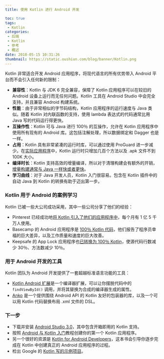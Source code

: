```yaml
---
title: 使用 Kotlin 进行 Android 开发

toc: true
tags:
 - Kotlin
categories:
 - 后端
 - Kotlin
 - 参考
 - 概述
date: 2018-05-15 10:31:26
thumbnail: https://static.oushiun.com/blog/banner/Kotlin.png
---
```


Kotlin 非常适合开发 Android 应用程序，将现代语言的所有优势带入 Android 平台而不会引入任何新的限制：

*   **兼容性**：Kotlin 与 JDK 6 完全兼容，保障了 Kotlin 应用程序可以在较旧的 Android 设备上运行而无任何问题。Kotlin 工具在 Android Studio 中会完全支持，并且兼容 Android 构建系统。
*   **性能**：由于非常相似的字节码结构，Kotlin 应用程序的运行速度与 Java 类似。随着 Kotlin 对内联函数的支持，使用 lambda 表达式的代码通常比用 Java 写的代码运行得更快。
*   **互操作性**：Kotlin 可与 Java 进行 100％ 的互操作，允许在 Kotlin 应用程序中使用所有现有的 Android 库。这包括注解处理，所以数据绑定和 Dagger 也是一样。
*   **占用**：Kotlin 具有非常紧凑的运行时库，可以通过使用 ProGuard 进一步减少。在[实际应用程序](https://blog.gouline.net/kotlin-production-tales-62b56057dc8a)中，Kotlin 运行时只增加几百个方法以及 .apk 文件不到 100K 大小。
*   **编译时长**：Kotlin 支持高效的增量编译，所以对于清理构建会有额外的开销，[增量构建通常与 Java 一样快或者更快](https://medium.com/keepsafe-engineering/kotlin-vs-java-compilation-speed-e6c174b39b5d)。
*   **学习曲线**：对于 Java 开发人员，Kotlin 入门很容易。包含在 Kotlin 插件中的自动 Java 到 Kotlin 的转换有助于迈出第一步。

<!-- more -->

### Kotlin 用于 Android 的案例学习

Kotlin 已被一些大公司成功采用，其中一些公司分享了他们的经验：

*   Pinterest 已经成功地[将 Kotlin 引入了他们的应用程序中](https://www.youtube.com/watch?v=mDpnc45WwlI)，每个月有 1 亿 5 千万人使用。
*   Basecamp 的 Android 应用程序是 [100％ Kotlin 代码](https://m.signalvnoise.com/how-we-made-basecamp-3s-android-app-100-kotlin-35e4e1c0ef12)，他们报告了程序员幸福的巨大差异，以及工作质量和速度的巨大改善。
*   Keepsafe 的 App Lock 应用程序也[已转换为 100％ Kotlin](https://medium.com/keepsafe-engineering/lessons-from-converting-an-app-to-100-kotlin-68984a05dcb6)，使源代码行数减少 30％、方法数减少 10％。

### 用于 Android 开发的工具

Kotlin 团队为 Android 开发提供了一套超越标准语言功能的工具：

*   [Kotlin Android 扩展](/docs/tutorials/android-plugin.html)是一个编译器扩展，可以让你摆脱代码中的 `findViewById()` 调用，并将其替换为合成的编译器生成的属性。
*   [Anko](http://github.com/kotlin/anko) 是一个提供围绕 Android API 的 Kotlin 友好的包装器的库，以及一个可以用 Kotlin 代码替换布局 .xml 文件的 DSL。

### 下一步

*   下载并安装 [Android Studio 3.0](https://developer.android.com/studio/index.html)，其中包含开箱即用的 Kotlin 支持。
*   按照 [Android 与 Kotlin 入门](/docs/tutorials/kotlin-android.html)教程创建你的第一个 Kotlin 应用程序。
*   另一个很好的资源是 [Kotlin for Android Developers](https://leanpub.com/kotlin-for-android-developers)，这本书会引导你逐步完成在 Kotlin 中创建真正的 Android 应用程序的过程。
*   检出 Google 的 [Kotlin 写的示例项目](https://developer.android.com/samples/index.html?language=kotlin)。
